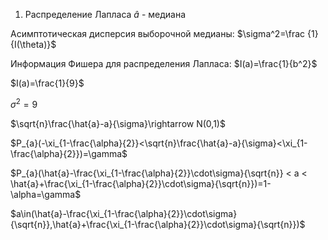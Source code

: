 ﻿1. Распределение Лапласа
$\hat{a}$ - медиана

Асимптотическая дисперсия выборочной медианы: $\sigma^2=\frac {1} {I(\theta)}$

Информация Фишера для распределения Лапласа:
$I(a)=\frac{1}{b^2}$

$I(a)=\frac{1}{9}$

$\sigma^2=9$

$\sqrt{n}\frac{\hat{a}-a}{\sigma}\rightarrow N(0,1)$

$P_{a}(-\xi_{1-\frac{\alpha}{2}}<\sqrt{n}\frac{\hat{a}-a}{\sigma}<\xi_{1-\frac{\alpha}{2}})=\gamma$

$P_{a}(\hat{a}-\frac{\xi_{1-\frac{\alpha}{2}}\cdot\sigma}{\sqrt{n}} < a < \hat{a}+\frac{\xi_{1-\frac{\alpha}{2}}\cdot\sigma}{\sqrt{n}})=1-\alpha=\gamma$

$a\in(\hat{a}-\frac{\xi_{1-\frac{\alpha}{2}}\cdot\sigma}{\sqrt{n}},\hat{a}+\frac{\xi_{1-\frac{\alpha}{2}}\cdot\sigma}{\sqrt{n}})$
